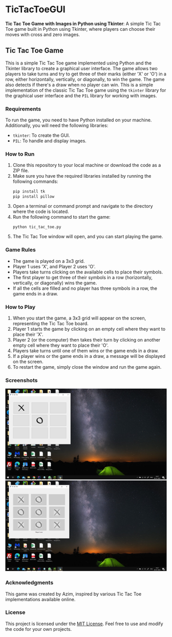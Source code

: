 # TicTacToeGUI
**Tic Tac Toe Game with Images in Python using Tkinter**: A simple Tic Tac Toe game built in Python using Tkinter, where players can choose their moves with cross and zero images.
## Tic Tac Toe Game
This is a simple Tic Tac Toe game implemented using Python and the Tkinter library to create a graphical user interface. The game allows two players to take turns and try to get three of their marks (either 'X' or 'O') in a row, either horizontally, vertically, or diagonally, to win the game. The game also detects if there's a draw when no player can win.
This is a simple implementation of the classic Tic Tac Toe game using the `tkinter` library for the graphical user interface and the `PIL` library for working with images.

### Requirements

To run the game, you need to have Python installed on your machine. Additionally, you will need the following libraries:

- `tkinter`: To create the GUI.
- `PIL`: To handle and display images.

### How to Run

1. Clone this repository to your local machine or download the code as a ZIP file.
2. Make sure you have the required libraries installed by running the following commands:
   ```
   pip install tk
   pip install pillow
   ```
3. Open a terminal or command prompt and navigate to the directory where the code is located.
4. Run the following command to start the game:
   ```
   python tic_tac_toe.py
   ```
5. The Tic Tac Toe window will open, and you can start playing the game.

### Game Rules

- The game is played on a 3x3 grid.
- Player 1 uses 'X', and Player 2 uses 'O'.
- Players take turns clicking on the available cells to place their symbols.
- The first player to get three of their symbols in a row (horizontally, vertically, or diagonally) wins the game.
- If all the cells are filled and no player has three symbols in a row, the game ends in a draw.

### How to Play

1. When you start the game, a 3x3 grid will appear on the screen, representing the Tic Tac Toe board.
2. Player 1 starts the game by clicking on an empty cell where they want to place their 'X'.
3. Player 2 (or the computer) then takes their turn by clicking on another empty cell where they want to place their 'O'.
4. Players take turns until one of them wins or the game ends in a draw.
5. If a player wins or the game ends in a draw, a message will be displayed on the screen.
6. To restart the game, simply close the window and run the game again.

### Screenshots

![Image1](https://github.com/azim-qadri/TicTacToeGUI/blob/main/Screenshot%20(77).png) ![Image2](https://github.com/azim-qadri/TicTacToeGUI/blob/main/Screenshot%20(78).png)

### Acknowledgments

This game was created by Azim, inspired by various Tic Tac Toe implementations available online.

### License

This project is licensed under the [MIT License](LICENSE). Feel free to use and modify the code for your own projects.
